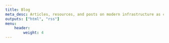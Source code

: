 ```yaml
---
title: Blog
meta_desc: Articles, resources, and posts on modern infrastructure as code best practices.
outputs: ["html", "rss"]
menu:
    header:
        weight: 4
---
```

